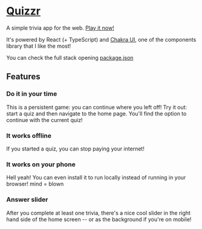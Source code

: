 # [Quizzr](https://quizzr.surge.sh)

A simple trivia app for the web. [Play it now!](https://quizzr.surge.sh)

It's powered by React (+ TypeScript) and [Chakra UI](https://chakra-ui.com/), one of the components library that I like the most!

You can check the full stack opening [package.json](./package.json)

## Features

### Do it in your time

This is a persistent game: you can continue where you left off!
Try it out: start a quiz and then navigate to the home page. You'll find the option to continue with the current quiz!

### It works offline

If you started a quiz, you can stop paying your internet!

### It works on your phone

Hell yeah! You can even install it to run locally instead of running in your browser! mind = blown

### Answer slider

After you complete at least one trivia, there's a nice cool slider in the right hand side of the home screen -- or as the background if you're on mobile!
